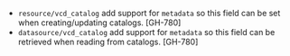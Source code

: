 * `resource/vcd_catalog` add support for `metadata` so this field can be set when creating/updating catalogs. [GH-780]
* `datasource/vcd_catalog` add support for `metadata` so this field can be retrieved when reading from catalogs. [GH-780]